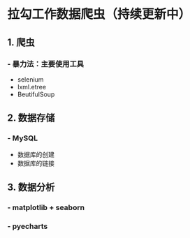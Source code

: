 # 拉勾工作数据爬虫（持续更新中）
## 1. 爬虫
### - 暴力法：主要使用工具
- selenium
- lxml.etree
- BeutifulSoup
## 2. 数据存储
### - MySQL
- 数据库的创建
- 数据库的链接
## 3. 数据分析
### - matplotlib + seaborn
### - pyecharts

